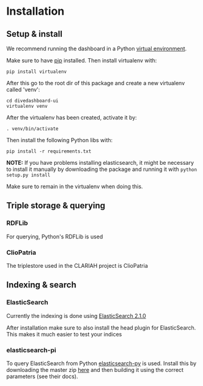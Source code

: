 # Installation

## Setup & install

We recommend running the dashboard in a Python [virtual environment](https://virtualenv.readthedocs.org/en/latest/).

Make sure to have [pip](https://pypi.python.org/pypi/pip) installed. Then install virtualenv with:

```
pip install virtualenv
```

After this go to the root dir of this package and create a new virtualenv called 'venv':

```
cd divedashboard-ui
virtualenv venv
```

After the virtualenv has been created, activate it by:

```
. venv/bin/activate
```

Then install the following Python libs with:

```
pip install -r requirements.txt
```

**NOTE:** If you have problems installing elasticsearch, it might be necessary to install it manually by downloading the package and running it with `python setup.py install`


Make sure to remain in the virtualenv when doing this.


## Triple storage & querying

### RDFLib

For querying, Python's RDFLib is used

### ClioPatria

The triplestore used in the CLARIAH project is ClioPatria

## Indexing & search

### ElasticSearch

Currently the indexing is done using [ElasticSearch 2.1.0](https://www.elastic.co/thank-you?url=https://download.elasticsearch.org/elasticsearch/release/org/elasticsearch/distribution/tar/elasticsearch/2.1.0/elasticsearch-2.1.0.tar.gz)

After installation make sure to also install the head plugin for ElasticSearch. This makes it much easier to test your indices

### elasticsearch-pi

To query ElasticSearch from Python [elasticsearch-py](https://elasticsearch-py.readthedocs.org/en/master/) is used.
Install this by downloading the master zip [here](https://github.com/elastic/elasticsearch-py) and then building it using the correct parameters (see their docs).
